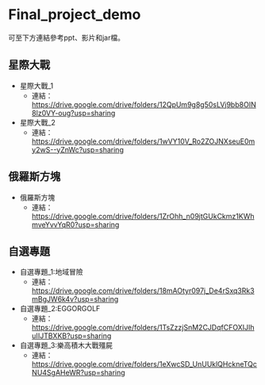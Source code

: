 # Final_project_demo

可至下方連結參考ppt、影片和jar檔。
## 星際大戰
   * 星際大戰_1
      * 連結：https://drive.google.com/drive/folders/12QpUm9g8g50sLVj9bb8OIN8lz0VY-oug?usp=sharing
   * 星際大戰_2
      * 連結：https://drive.google.com/drive/folders/1wVY10V_Ro2ZOJNXseuE0my2wS--yZnWc?usp=sharing
## 俄羅斯方塊
   * 俄羅斯方塊
      * 連結：https://drive.google.com/drive/folders/1ZrOhh_n09jtGUkCkmz1KWhmveYvvYqR0?usp=sharing
## 自選專題
   * 自選專題_1:地域冒險
      * 連結：https://drive.google.com/drive/folders/18mAOtyr097j_De4rSxq3Rk3mBgJW6k4v?usp=sharing
   * 自選專題_2:EGGORGOLF
      * 連結：https://drive.google.com/drive/folders/1TsZzzjSnM2CJDqfCFOXIJIhuIIJTBXKB?usp=sharing
   * 自選專題_3:樂高積木大戰殭屍
      * 連結：https://drive.google.com/drive/folders/1eXwcSD_UnUUklQHckneTQcNU4SgAHeWR?usp=sharing

